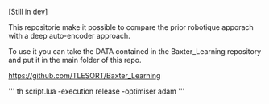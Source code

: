 [Still in dev]

This repositorie make it possible to compare the prior robotique apporach with a deep auto-encoder approach.


To use it you can take the DATA contained in the Baxter_Learning repository and put it in the main folder of this repo.

https://github.com/TLESORT/Baxter_Learning


'''
th script.lua -execution release -optimiser adam
'''
